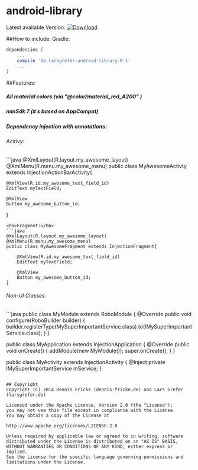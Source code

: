 android-library
===============

Latest available Version: [ ![Download](https://api.bintray.com/packages/larsgrefer/maven/android-library/images/download.svg) ](https://bintray.com/larsgrefer/maven/android-library/_latestVersion)

##How to include:
<h7>Gradle:</h7>
```gradle
dependencies {
    ...
    compile 'de.larsgrefer:android-library:0.1'
    ...
}
```
##Features:
<h5>All material colors (via "@color/material_red_A200" )</h5>
<h5>minSdk 7 (it´s based on AppCompat)</h5>
<h5>Dependency injection with annotations:</h5>
<h6>Acitivy:</h6>
```java
@XmlLayout(R.layout.my_awesome_layout)
@XmlMenu(R.menu.my_awesome_menu)
public class MyAwesomeActivty extends InjectionActionBarActivity{
	
	@XmlView(R.id.my_awesome_text_field_id)
	EditText myTextField;
	
	@XmlView
	Button my_awesome_button_id;
}
```
<h6>Fragment:</h6>
```java
@XmlLayout(R.layout.my_awesome_layout)
@XmlMenu(R.menu.my_awesome_menu)
public class MyAwesomeFragment extends InjectionFragment{
	
	@XmlView(R.id.my_awesome_text_field_id)
	EditText myTextField;
	
	@XmlView
	Button my_awesome_button_id;
}
```
<h6>Non-UI Classes:</h6>
```java
public class MyModule extends RoboModule {
	@Override
    public void configure(RoboBuilder builder)
    {
        builder.registerType(MySuperImportantService.class).to(IMySuperImportantService.class);
    }
}

public class MyApplication extends InjectionApplication {
	@Override
	public void onCreate() {
        addModule(new MyModule());
        super.onCreate();
    }
}

public class MyActivity extends InjectionActivity {
	@Inject
	private IMySuperImportantService mService;
}
```

## Copyright
Copyright (C) 2014 Dennis Fricke (dennis-fricke.de) and Lars Grefer (larsgrefer.de)

Licensed under the Apache License, Version 2.0 (the "License");
you may not use this file except in compliance with the License.
You may obtain a copy of the License at

http://www.apache.org/licenses/LICENSE-2.0

Unless required by applicable law or agreed to in writing, software
distributed under the License is distributed on an "AS IS" BASIS,
WITHOUT WARRANTIES OR CONDITIONS OF ANY KIND, either express or implied.
See the License for the specific language governing permissions and
limitations under the License.